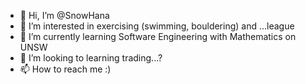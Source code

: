 - 👋 Hi, I’m @SnowHana
- 👀 I’m interested in exercising (swimming, bouldering) and ...league
- 🌱 I’m currently learning Software Engineering with Mathematics on UNSW 
- 💞️ I’m looking to learning trading...?
- 📫 How to reach me :) 

<!---
SnowHana/SnowHana is a ✨ special ✨ repository because its `README.md` (this file) appears on your GitHub profile.
You can click the Preview link to take a look at your changes.
--->
